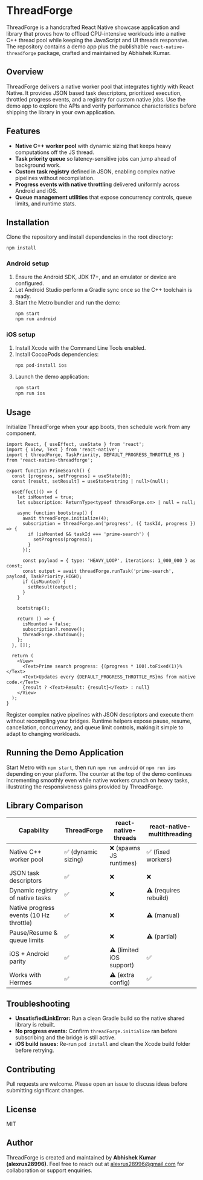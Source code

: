 # ThreadForge

ThreadForge is a handcrafted React Native showcase application and library that proves how to offload
CPU-intensive workloads into a native C++ thread pool while keeping the JavaScript and UI threads
responsive. The repository contains a demo app plus the publishable `react-native-threadforge` package,
crafted and maintained by Abhishek Kumar.

## Overview

ThreadForge delivers a native worker pool that integrates tightly with React Native. It provides JSON
based task descriptors, prioritized execution, throttled progress events, and a registry for custom
native jobs. Use the demo app to explore the APIs and verify performance characteristics before
shipping the library in your own application.

## Features

- **Native C++ worker pool** with dynamic sizing that keeps heavy computations off the JS thread.
- **Task priority queue** so latency-sensitive jobs can jump ahead of background work.
- **Custom task registry** defined in JSON, enabling complex native pipelines without recompilation.
- **Progress events with native throttling** delivered uniformly across Android and iOS.
- **Queue management utilities** that expose concurrency controls, queue limits, and runtime stats.

## Installation

Clone the repository and install dependencies in the root directory:

```bash
npm install
```

### Android setup

1. Ensure the Android SDK, JDK 17+, and an emulator or device are configured.
2. Let Android Studio perform a Gradle sync once so the C++ toolchain is ready.
3. Start the Metro bundler and run the demo:
   ```bash
   npm start
   npm run android
   ```

### iOS setup

1. Install Xcode with the Command Line Tools enabled.
2. Install CocoaPods dependencies:
   ```bash
   npx pod-install ios
   ```
3. Launch the demo application:
   ```bash
   npm start
   npm run ios
   ```

## Usage

Initialize ThreadForge when your app boots, then schedule work from any component.

```tsx
import React, { useEffect, useState } from 'react';
import { View, Text } from 'react-native';
import { threadForge, TaskPriority, DEFAULT_PROGRESS_THROTTLE_MS } from 'react-native-threadforge';

export function PrimeSearch() {
  const [progress, setProgress] = useState(0);
  const [result, setResult] = useState<string | null>(null);

  useEffect(() => {
    let isMounted = true;
    let subscription: ReturnType<typeof threadForge.on> | null = null;

    async function bootstrap() {
      await threadForge.initialize(4);
      subscription = threadForge.on('progress', ({ taskId, progress }) => {
        if (isMounted && taskId === 'prime-search') {
          setProgress(progress);
        }
      });

      const payload = { type: 'HEAVY_LOOP', iterations: 1_000_000 } as const;
      const output = await threadForge.runTask('prime-search', payload, TaskPriority.HIGH);
      if (isMounted) {
        setResult(output);
      }
    }

    bootstrap();

    return () => {
      isMounted = false;
      subscription?.remove();
      threadForge.shutdown();
    };
  }, []);

  return (
    <View>
      <Text>Prime search progress: {(progress * 100).toFixed(1)}%</Text>
      <Text>Updates every {DEFAULT_PROGRESS_THROTTLE_MS}ms from native code.</Text>
      {result ? <Text>Result: {result}</Text> : null}
    </View>
  );
}
```

Register complex native pipelines with JSON descriptors and execute them without recompiling your
bridges. Runtime helpers expose pause, resume, cancellation, concurrency, and queue limit controls,
making it simple to adapt to changing workloads.

## Running the Demo Application

Start Metro with `npm start`, then run `npm run android` or `npm run ios` depending on your platform.
The counter at the top of the demo continues incrementing smoothly even while native workers crunch on
heavy tasks, illustrating the responsiveness gains provided by ThreadForge.

## Library Comparison

| Capability | ThreadForge | react-native-threads | react-native-multithreading |
| --- | --- | --- | --- |
| Native C++ worker pool | ✅ (dynamic sizing) | ❌ (spawns JS runtimes) | ✅ (fixed workers) |
| JSON task descriptors | ✅ | ❌ | ❌ |
| Dynamic registry of native tasks | ✅ | ❌ | ⚠️ (requires rebuild) |
| Native progress events (10 Hz throttle) | ✅ | ❌ | ⚠️ (manual) |
| Pause/Resume & queue limits | ✅ | ❌ | ⚠️ (partial) |
| iOS + Android parity | ✅ | ⚠️ (limited iOS support) | ✅ |
| Works with Hermes | ✅ | ⚠️ (extra config) | ✅ |

## Troubleshooting

- **UnsatisfiedLinkError:** Run a clean Gradle build so the native shared library is rebuilt.
- **No progress events:** Confirm `threadForge.initialize` ran before subscribing and the bridge is still active.
- **iOS build issues:** Re-run `pod install` and clean the Xcode build folder before retrying.

## Contributing

Pull requests are welcome. Please open an issue to discuss ideas before submitting significant changes.

## License

MIT

## Author

ThreadForge is created and maintained by **Abhishek Kumar (alexrus28996)**. Feel free to reach out at
alexrus28996@gmail.com for collaboration or support enquiries.

